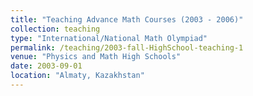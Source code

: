 ```yaml
---
title: "Teaching Advance Math Courses (2003 - 2006)"
collection: teaching
type: "International/National Math Olympiad"
permalink: /teaching/2003-fall-HighSchool-teaching-1
venue: "Physics and Math High Schools"
date: 2003-09-01
location: "Almaty, Kazakhstan"
---
```

 
